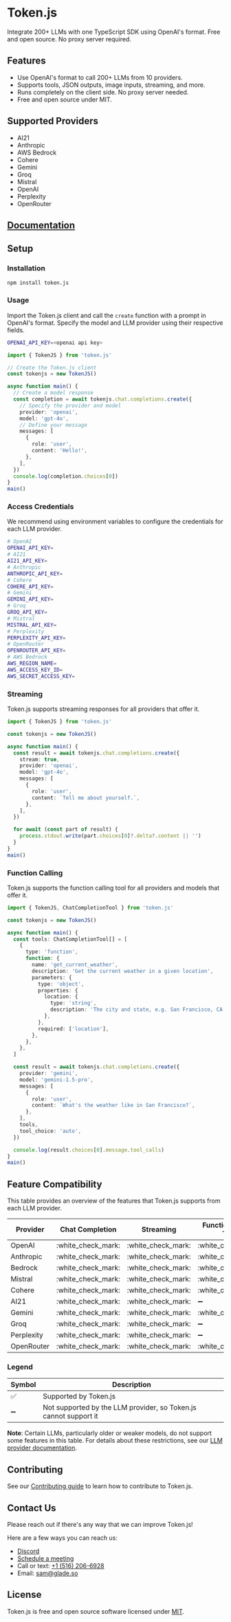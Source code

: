 # Token.js

Integrate 200+ LLMs with one TypeScript SDK using OpenAI's format. Free and open source. No proxy server required.

## Features

* Use OpenAI's format to call 200+ LLMs from 10 providers.
* Supports tools, JSON outputs, image inputs, streaming, and more.
* Runs completely on the client side. No proxy server needed.
* Free and open source under MIT.

## Supported Providers

* AI21
* Anthropic
* AWS Bedrock
* Cohere
* Gemini
* Groq
* Mistral
* OpenAI
* Perplexity
* OpenRouter

## [Documentation](https://docs.tokenjs.ai/)

## Setup

### Installation

```bash
npm install token.js
```

### Usage

Import the Token.js client and call the `create` function with a prompt in OpenAI's format. Specify the model and LLM provider using their respective fields.

```bash
OPENAI_API_KEY=<openai api key>
```
```ts
import { TokenJS } from 'token.js'

// Create the Token.js client
const tokenjs = new TokenJS()

async function main() {
  // Create a model response
  const completion = await tokenjs.chat.completions.create({
    // Specify the provider and model
    provider: 'openai',
    model: 'gpt-4o',
    // Define your message
    messages: [
      {
        role: 'user',
        content: 'Hello!',
      },
    ],
  })
  console.log(completion.choices[0])
}
main()
```

### Access Credentials

We recommend using environment variables to configure the credentials for each LLM provider.

```bash
# OpenAI
OPENAI_API_KEY=
# AI21
AI21_API_KEY=
# Anthropic
ANTHROPIC_API_KEY=
# Cohere
COHERE_API_KEY=
# Gemini
GEMINI_API_KEY=
# Groq
GROQ_API_KEY=
# Mistral
MISTRAL_API_KEY=
# Perplexity
PERPLEXITY_API_KEY=
# OpenRouter
OPENROUTER_API_KEY=
# AWS Bedrock
AWS_REGION_NAME=
AWS_ACCESS_KEY_ID=
AWS_SECRET_ACCESS_KEY=
```

### Streaming

Token.js supports streaming responses for all providers that offer it.

```ts
import { TokenJS } from 'token.js'

const tokenjs = new TokenJS()

async function main() {
  const result = await tokenjs.chat.completions.create({
    stream: true,
    provider: 'openai',
    model: 'gpt-4o',
    messages: [
      {
        role: 'user',
        content: `Tell me about yourself.`,
      },
    ],
  })

  for await (const part of result) {
    process.stdout.write(part.choices[0]?.delta?.content || '')
  }
}
main()
```

### Function Calling

Token.js supports the function calling tool for all providers and models that offer it.

```ts
import { TokenJS, ChatCompletionTool } from 'token.js'

const tokenjs = new TokenJS()

async function main() {
  const tools: ChatCompletionTool[] = [
    {
      type: 'function',
      function: {
        name: 'get_current_weather',
        description: 'Get the current weather in a given location',
        parameters: {
          type: 'object',
          properties: {
            location: {
              type: 'string',
              description: 'The city and state, e.g. San Francisco, CA',
            },
          },
          required: ['location'],
        },
      },
    },
  ]

  const result = await tokenjs.chat.completions.create({
    provider: 'gemini',
    model: 'gemini-1.5-pro',
    messages: [
      {
        role: 'user',
        content: `What's the weather like in San Francisco?`,
      },
    ],
    tools,
    tool_choice: 'auto',
  })

  console.log(result.choices[0].message.tool_calls)
}
main()
```

## Feature Compatibility

This table provides an overview of the features that Token.js supports from each LLM provider.

| Provider   | Chat Completion           | Streaming            | Function Calling Tool                | JSON Output          | Image Input          |
| ---------- | -------------------- | -------------------- | -------------------- | -------------------- | -------------------- |
| OpenAI     | :white\_check\_mark: | :white\_check\_mark: | :white\_check\_mark: | :white\_check\_mark: | :white\_check\_mark: |
| Anthropic  | :white\_check\_mark: | :white\_check\_mark: | :white\_check\_mark: | :white\_check\_mark: | :white\_check\_mark: |
| Bedrock    | :white\_check\_mark: | :white\_check\_mark: | :white\_check\_mark: | :white\_check\_mark: | :white\_check\_mark: |
| Mistral    | :white\_check\_mark: | :white\_check\_mark: | :white\_check\_mark: | :white\_check\_mark: |  :heavy_minus_sign:  |
| Cohere     | :white\_check\_mark: | :white\_check\_mark: | :white\_check\_mark: |  :heavy_minus_sign:  |  :heavy_minus_sign:  |
| AI21       | :white\_check\_mark: | :white\_check\_mark: |  :heavy_minus_sign:  |  :heavy_minus_sign:  |  :heavy_minus_sign:  |
| Gemini     | :white\_check\_mark: | :white\_check\_mark: | :white\_check\_mark: | :white\_check\_mark: | :white\_check\_mark: |
| Groq       | :white\_check\_mark: | :white\_check\_mark: |  :heavy_minus_sign:  | :white\_check\_mark: |  :heavy_minus_sign:  |
| Perplexity | :white\_check\_mark: | :white\_check\_mark: |  :heavy_minus_sign:  |  :heavy_minus_sign:  |  :heavy_minus_sign:  |
| OpenRouter | :white\_check\_mark: | :white\_check\_mark: |  :white\_check\_mark:  |  :white\_check\_mark: |  :white\_check\_mark:  |

### Legend
| Symbol             | Description                           |
|--------------------|---------------------------------------|
| :white_check_mark: | Supported by Token.js                 |
| :heavy_minus_sign: | Not supported by the LLM provider, so Token.js cannot support it     |

**Note**: Certain LLMs, particularly older or weaker models, do not support some features in this table. For details about these restrictions, see our [LLM provider documentation](https://docs.tokenjs.ai/providers).

## Contributing

See our [Contributing guide](./CONTRIBUTING.md) to learn how to contribute to Token.js.

## Contact Us

Please reach out if there's any way that we can improve Token.js!

Here are a few ways you can reach us:
* [Discord](https://discord.gg/7yb9cM7j4C)
* [Schedule a meeting](https://calendly.com/sam_goldman/tokenjs)
* Call or text: [+1 (516) 206-6928](tel:+15162066928)
* Email: [sam@glade.so](mailto:sam@glade.so)

## License

Token.js is free and open source software licensed under [MIT](https://github.com/token-js/token.js/blob/main/LICENSE).
